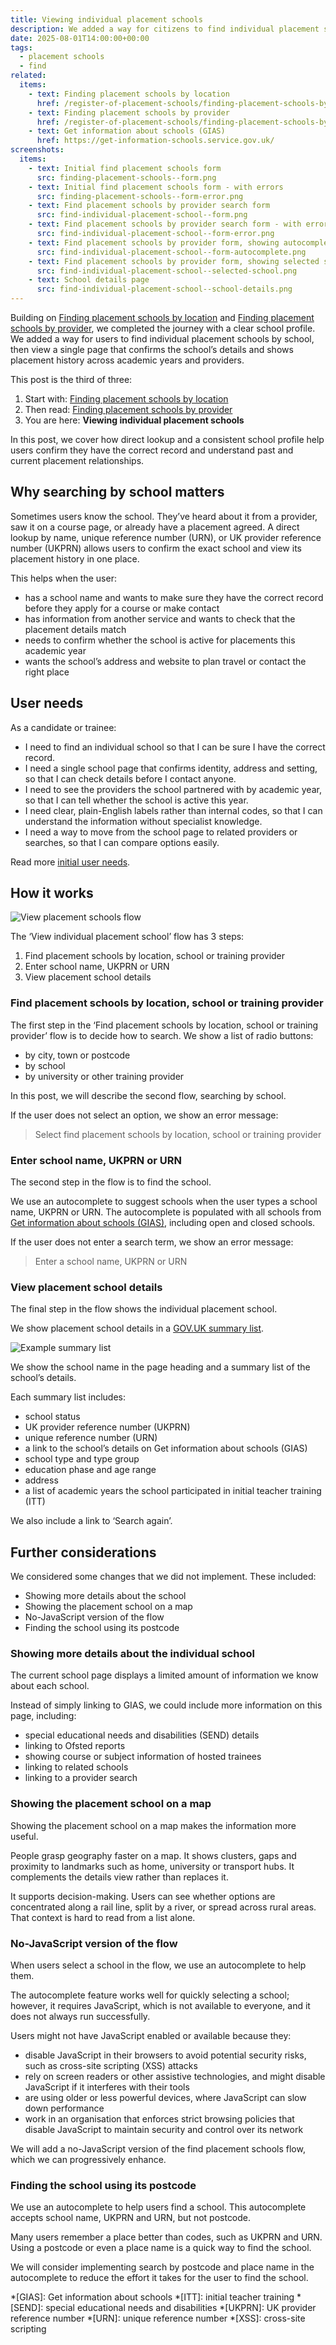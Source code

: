 ```yaml
---
title: Viewing individual placement schools
description: We added a way for citizens to find individual placement schools by school name
date: 2025-08-01T14:00:00+00:00
tags:
  - placement schools
  - find
related:
  items:
    - text: Finding placement schools by location
      href: /register-of-placement-schools/finding-placement-schools-by-location/
    - text: Finding placement schools by provider
      href: /register-of-placement-schools/finding-placement-schools-by-provider/
    - text: Get information about schools (GIAS)
      href: https://get-information-schools.service.gov.uk/
screenshots:
  items:
    - text: Initial find placement schools form
      src: finding-placement-schools--form.png
    - text: Initial find placement schools form - with errors
      src: finding-placement-schools--form-error.png
    - text: Find placement schools by provider search form
      src: find-individual-placement-school--form.png
    - text: Find placement schools by provider search form - with errors
      src: find-individual-placement-school--form-error.png
    - text: Find placement schools by provider form, showing autocomplete suggestions
      src: find-individual-placement-school--form-autocomplete.png
    - text: Find placement schools by provider form, showing selected school
      src: find-individual-placement-school--selected-school.png
    - text: School details page
      src: find-individual-placement-school--school-details.png
---
```


Building on [Finding placement schools by location](/register-of-placement-schools/finding-placement-schools-by-location/) and [Finding placement schools by provider](/register-of-placement-schools/finding-placement-schools-by-provider/), we completed the journey with a clear school profile. We added a way for users to find individual placement schools by school, then view a single page that confirms the school’s details and shows placement history across academic years and providers.

This post is the third of three:

1. Start with: [Finding placement schools by location](/register-of-placement-schools/finding-placement-schools-by-location/)
2. Then read: [Finding placement schools by provider](/register-of-placement-schools/finding-placement-schools-by-provider/)
3. You are here: **Viewing individual placement schools**

In this post, we cover how direct lookup and a consistent school profile help users confirm they have the correct record and understand past and current placement relationships.

## Why searching by school matters

Sometimes users know the school. They’ve heard about it from a provider, saw it on a course page, or already have a placement agreed. A direct lookup by name, unique reference number (URN), or UK provider reference number (UKPRN) allows users to confirm the exact school and view its placement history in one place.

This helps when the user:

- has a school name and wants to make sure they have the correct record before they apply for a course or make contact
- has information from another service and wants to check that the placement details match
- needs to confirm whether the school is active for placements this academic year
- wants the school’s address and website to plan travel or contact the right place
## User needs

As a candidate or trainee:

- I need to find an individual school so that I can be sure I have the correct record.
- I need a single school page that confirms identity, address and setting, so that I can check details before I contact anyone.
- I need to see the providers the school partnered with by academic year, so that I can tell whether the school is active this year.
- I need clear, plain-English labels rather than internal codes, so that I can understand the information without specialist knowledge.
- I need a way to move from the school page to related providers or searches, so that I can compare options easily.

Read more [initial user needs](/register-of-placement-schools/initial-user-needs/).

## How it works

![View placement schools flow](view-placement-schools--flow.png "View placement schools flow")

The ‘View individual placement school’ flow has 3 steps:

1. Find placement schools by location, school or training provider
2. Enter school name, UKPRN or URN
3. View placement school details

### Find placement schools by location, school or training provider

The first step in the ‘Find placement schools by location, school or training provider’ flow is to decide how to search. We show a list of radio buttons:

- by city, town or postcode
- by school
- by university or other training provider

In this post, we will describe the second flow, searching by school.

If the user does not select an option, we show an error message:

> Select find placement schools by location, school or training provider

### Enter school name, UKPRN or URN

The second step in the flow is to find the school.

We use an autocomplete to suggest schools when the user types a school name, UKPRN or URN. The autocomplete is populated with all schools from [Get information about schools (GIAS)](https://get-information-schools.service.gov.uk/), including open and closed schools.

If the user does not enter a search term, we show an error message:

> Enter a school name, UKPRN or URN

### View placement school details

The final step in the flow shows the individual placement school.

We show placement school details in a [GOV.UK summary list](https://design-system.service.gov.uk/components/summary-list/).

![Example summary list](summary-list-example.png "Example summary list")

We show the school name in the page heading and a summary list of the school’s details.

Each summary list includes:

- school status
- UK provider reference number (UKPRN)
- unique reference number (URN)
- a link to the school’s details on Get information about schools (GIAS)
- school type and type group
- education phase and age range
- address
- a list of academic years the school participated in initial teacher training (ITT)

We also include a link to ‘Search again’.
## Further considerations

We considered some changes that we did not implement. These included:

- Showing more details about the school
- Showing the placement school on a map
- No-JavaScript version of the flow
- Finding the school using its postcode

### Showing more details about the individual school

The current school page displays a limited amount of information we know about each school.

Instead of simply linking to GIAS, we could include more information on this page, including:

- special educational needs and disabilities (SEND) details
- linking to Ofsted reports
- showing course or subject information of hosted trainees
- linking to related schools
- linking to a provider search

### Showing the placement school on a map

Showing the placement school on a map makes the information more useful.

People grasp geography faster on a map. It shows clusters, gaps and proximity to landmarks such as home, university or transport hubs. It complements the details view rather than replaces it.

It supports decision-making. Users can see whether options are concentrated along a rail line, split by a river, or spread across rural areas. That context is hard to read from a list alone.

### No-JavaScript version of the flow

When users select a school in the flow, we use an autocomplete to help them.

The autocomplete feature works well for quickly selecting a school; however, it requires JavaScript, which is not available to everyone, and it does not always run successfully.

Users might not have JavaScript enabled or available because they:

- disable JavaScript in their browsers to avoid potential security risks, such as cross-site scripting (XSS) attacks
- rely on screen readers or other assistive technologies, and might disable JavaScript if it interferes with their tools
- are using older or less powerful devices, where JavaScript can slow down performance
- work in an organisation that enforces strict browsing policies that disable JavaScript to maintain security and control over its network

We will add a no-JavaScript version of the find placement schools flow, which we can progressively enhance.

### Finding the school using its postcode

We use an autocomplete to help users find a school. This autocomplete accepts school name, UKPRN and URN, but not postcode.

Many users remember a place better than codes, such as UKPRN and URN. Using a postcode or even a place name is a quick way to find the school.

We will consider implementing search by postcode and place name in the autocomplete to reduce the effort it takes for the user to find the school.

*[GIAS]: Get information about schools
*[ITT]: initial teacher training
*[SEND]: special educational needs and disabilities
*[UKPRN]: UK provider reference number
*[URN]: unique reference number
*[XSS]: cross-site scripting
